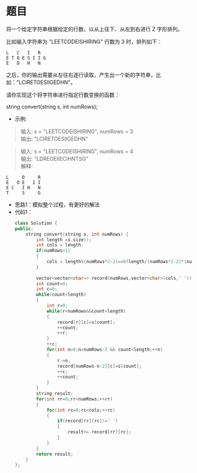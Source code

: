 # 题目
将一个给定字符串根据给定的行数，以从上往下、从左到右进行 Z 字形排列。

比如输入字符串为 "LEETCODEISHIRING" 行数为 3 时，排列如下：

    L   C   I   R
    E T O E S I I G
    E   D   H   N

之后，你的输出需要从左往右逐行读取，产生出一个新的字符串，比如："LCIRETOESIIGEDHN"。

请你实现这个将字符串进行指定行数变换的函数：

string convert(string s, int numRows);

* 示例:
>输入: s = "LEETCODEISHIRING", numRows = 3<br>
输出: "LCIRETOESIIGEDHN"

>输入: s = "LEETCODEISHIRING", numRows = 4<br>
输出: "LDREOEIIECIHNTSG"<br>
解释:

    L     D     R
    E   O E   I I
    E C   I H   N
    T     S     G

* 思路1：模拟整个过程，有更好的解法
* 代码1：
    ```C++
    class Solution {
    public:
        string convert(string s, int numRows) {
            int length =s.size();
            int cols = length;
            if(numRows>1)
            {
                cols = length%(numRows*2-2)==0?length/(numRows*2-2)*(numRows-1):(1+length/(numRows*2-2))*(numRows-1);
            }
            
            vector<vector<char>> record(numRows,vector<char>(cols,' '));
            int count=0;
            int c=0;
            while(count<length)
            {
                int r=0;
                while(r<numRows&&count<length)
                {
                    record[r][c]=s[count];
                    ++count;
                    ++r;
                }
                ++c;
                for(int n=0;n<numRows-2 && count<length;++n)
                {
                    r-=n;
                    record[numRows-n-2][c]=s[count];
                    ++c;
                    ++count;
                }
            }
            string result;
            for(int rr=0;rr<numRows;++rr)
            {
                for(int rc=0;rc<cols;++rc)
                {
                    if(record[rr][rc]!=' ')
                    {
                        result+= record[rr][rc];
                    }
                }
            }
            return result;
        }
    };
    ```


